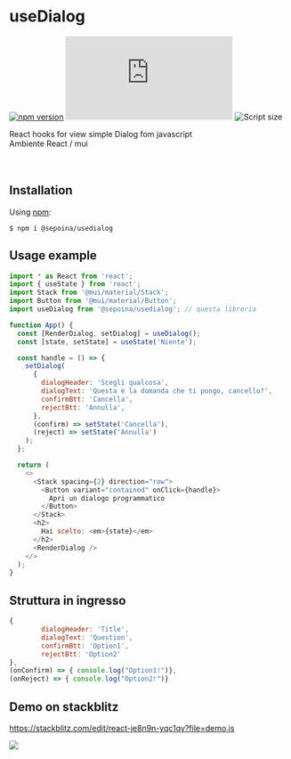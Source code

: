 # useDialog 
[![npm version](https://img.shields.io/npm/v/react-universal-hooks.svg?style=flat)](https://www.npmjs.org/package/react-universal-hooks)
![Script size](https://img.badgesize.io/sepoina/useDialog/main/dist/useDialog/useDialog.js?label=Script%20size&color=yellow)
![Script size](https://badgen.net/github/release/babel/babel)

React hooks for view simple Dialog fom javascript<br/>
Ambiente React / mui<br/><br/><br/>

Installation
-----------
Using [npm](https://www.npmjs.com/):

    $ npm i @sepoina/usedialog

Usage example
-----    

```js
import * as React from 'react';
import { useState } from 'react';
import Stack from '@mui/material/Stack';
import Button from '@mui/material/Button';
import useDialog from '@sepoina/usedialog'; // questa libreria

function App() {
  const [RenderDialog, setDialog] = useDialog();
  const [state, setState] = useState('Niente');

  const handle = () => {
    setDialog(
      {
        dialogHeader: 'Scegli qualcosa',
        dialogText: 'Questa è la domanda che ti pongo, cancello?',
        confirmBtt: 'Cancella',
        rejectBtt: 'Annulla',
      },
      (confirm) => setState('Cancella'),
      (reject) => setState('Annulla')
    );
  };

  return (
    <>
      <Stack spacing={2} direction="row">
        <Button variant="contained" onClick={handle}>
          Apri un dialogo programmatico
        </Button>
      </Stack>
      <h2>
        Hai scelto: <em>{state}</em>
      </h2>
      <RenderDialog />
    </>
  );
}
```

Struttura in ingresso
-----  
```js
{
        dialogHeader: 'Title', 
        dialogText: 'Question',
        confirmBtt: 'Option1',
        rejectBtt: 'Option2'
},
(onConfirm) => { console.log("Option1!")}, 
(onReject) => { console.log("Option2!")}
```

Demo on stackblitz
----
https://stackblitz.com/edit/react-je8n9n-yqc1qy?file=demo.js

[![](this_web/img/buy-me-a-coffee-with-paypal.png)](https://www.paypal.com/paypalme/giancarloghigi)
